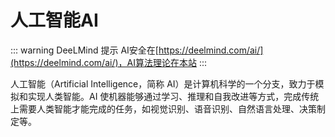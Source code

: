 # 人工智能AI

::: warning DeeLMind 提示
AI安全在[https://deelmind.com/ai/](https://deelmind.com/ai/)，AI算法理论在本站
:::

人工智能（Artificial Intelligence，简称 AI）是计算机科学的一个分支，致力于模拟和实现人类智能。AI 使机器能够通过学习、推理和自我改进等方式，完成传统上需要人类智能才能完成的任务，如视觉识别、语音识别、自然语言处理、决策制定等。

<DocsAD/>

